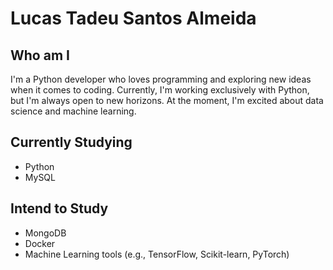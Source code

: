 # Lucas Tadeu Santos Almeida
## Who am I
I'm a Python developer who loves programming and exploring new ideas when it comes to coding. 
Currently, I'm working exclusively with Python, but I'm always open to new horizons. 
At the moment, I'm excited about data science and machine learning.


## Currently Studying
* Python
* MySQL

## Intend to Study

* MongoDB
* Docker
* Machine Learning tools (e.g., TensorFlow, Scikit-learn, PyTorch)



